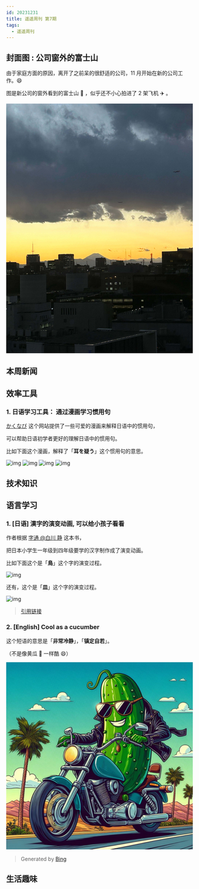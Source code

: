 ```yaml
---
id: 20231231
title: 遥遥周刊 第7期
tags:
  - 遥遥周刊
---
```


## 封面图 : 公司窗外的富士山

由于家庭方面的原因，离开了之前呆的很舒适的公司，11 月开始在新的公司工作。:smile:

图是新公司的窗外看到的富士山 🗻 ，似乎还不小心拍进了 2 架飞机 ✈️ 。

![img](cover.jpg)

## 本周新闻

## 效率工具

### 1. 日语学习工具： 通过漫画学习惯用句

[かくなび](https://kaku-navi.com/) 这个网站提供了一些可爱的漫画来解释日语中的惯用句，

可以帮助日语初学者更好的理解日语中的惯用句。

比如下面这个漫画，解释了「**耳を疑う**」这个惯用句的意思。

![img](https://kaku-navi.com/img/idiom/idiom06451_01.jpg)
![img](https://kaku-navi.com/img/idiom/idiom06451_02.jpg)
![img](https://kaku-navi.com/img/idiom/idiom06451_03.jpg)
![img](https://kaku-navi.com/img/idiom/idiom06451_04.jpg)

## 技术知识

## 语言学习

### 1. [日语] 漢字的演变动画, 可以给小孩子看看

作者根据 [字通 @白川 静](https://www.amazon.co.jp/字通-白川-静/dp/4582128041) 这本书，

把日本小学生一年级到四年级要学的汉字制作成了演变动画。

比如下面这个是「**鳥**」这个字的演变过程。

![img](https://www.morinogakko.com/classroom/sakuraKoukaiyouPe-ji/kanjinooboekata_koukai/2nen/gif/tori.gif)

还有，这个是「**皿**」这个字的演变过程。

![img](https://www.morinogakko.com/classroom/sakuraKoukaiyouPe-ji/kanjinooboekata_koukai/3nen/gif/sara-sara.gif)

> [引用链接](https://www.morinogakko.com/classroom/sakuraKoukaiyouPe-ji/kanjinooboekata_koukai/3nen/itiran/sara-sara_1.html)

### 2. [English] Cool as a cucumber

这个短语的意思是「**非常冷静**」，「**镇定自若**」。

（不是像黄瓜 🥒 一样酷 😄）

![img](cool-as-a-cucumber.jpeg)

> Generated by [Bing](https://www.bing.com/create)

## 生活趣味
